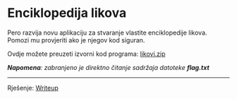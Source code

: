 # Enciklopedija likova
Pero razvija novu aplikaciju za stvaranje vlastite enciklopedije likova. Pomozi mu provjeriti ako je njegov kod siguran.

Ovdje možete preuzeti izvorni kod programa: [likovi.zip](https://github.com/fnovak22/ctf-zavrsni/raw/refs/heads/main/Zadaci/Binarna%20eksploatacija/Enciklopedija%20likova/Datoteke/likovi.zip)

_**Napomena**: zabranjeno je direktno čitanje sadržaja datoteke **flag.txt**_

---

Rješenje: [Writeup](https://github.com/fnovak22/ctf-zavrsni/tree/main/Zadaci/Binarna%20eksploatacija/Enciklopedija%20likova/Writeup)
